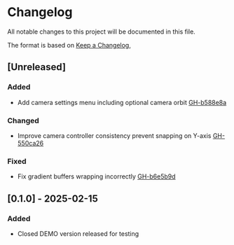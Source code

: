 # Changelog

All notable changes to this project will be documented in this file.

The format is based on [Keep a Changelog](https://keepachangelog.com/en/1.1.0/),

## [Unreleased]
 
### Added
- Add camera settings menu including optional camera orbit [GH-b588e8a](https://github.com/AnalyticalGoose/ProcTile/issues/9)
 
### Changed
- Improve camera controller consistency prevent snapping on Y-axis [GH-550ca26](https://github.com/AnalyticalGoose/ProcTile/issues/8)
 
### Fixed
- Fix gradient buffers wrapping incorrectly [GH-b6e5b9d](https://github.com/AnalyticalGoose/ProcTile/issues/7)

 
## [0.1.0] - 2025-02-15
 
### Added
- Closed DEMO version released for testing
